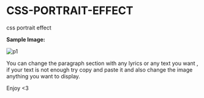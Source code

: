 # CSS-PORTRAIT-EFFECT
css portrait effect

**Sample Image:**

![p1](https://user-images.githubusercontent.com/58961133/142732025-325bb28a-9d88-466b-abe2-444e88b2c510.jpg)


You can change the paragraph section with any lyrics or any text you want , if your text is not enough try copy and paste it and also change the image anything you want to display. 

Enjoy <3

